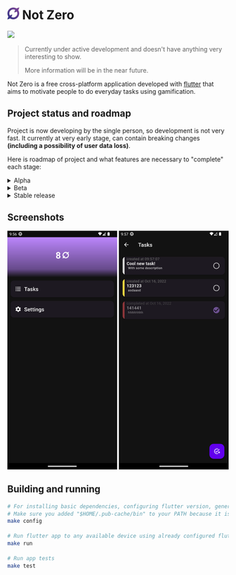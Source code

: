 # <img src="assets/logo-colored.svg" width="27"> **Not Zero**

<a href="./LICENSE.md"><img src="https://img.shields.io/badge/license-GPLv3-blue.svg"></a>

> Currently under active development and doesn't have anything very interesting to show.
>
> More information will be in the near future.

Not Zero is a free cross-platform application developed with [flutter](https://flutter.dev) that aims to motivate people to do everyday tasks using gamification.

## Project status and roadmap

Project is now developing by the single person, so development is not very fast.
It currently at very early stage, can contain breaking changes **(including a possibility of user data loss)**.

Here is roadmap of project and what features are necessary to "complete" each stage:

<details>
<summary> Alpha </summary>

- [x] Stable app's architecture
- [x] Home screen
- [x] Tasks (and local storage for them)
- [x] "About" screen
- [x] Light and dark themes
- [x] App branding (logo, icons, posters)
- [x] Stable database version
- [x] Automatic builds and basic packaging
- [x] Export and import of app's data
- [ ] Basic stats
- [ ] Sublists
</details>

<details>
<summary> Beta </summary>

- [ ] Release in Google Play
- [ ] Release in F-Droid
- [ ] Advanced stats (weekly, monthly statistics)
- [ ] Combos
- [ ] Habits
- [ ] Achievements
</details>

<details>
<summary> Stable release </summary>

- [ ] Notes
- [ ] Adaptation for iOS
- [ ] Release in App Store
- [ ] Adaptation of app for desktop
- [ ] Release on Linux
- [ ] Release on Windows
</details>

## Screenshots

<img src="assets/screenshots/Screenshot_main.png" width="250">
<img src="assets/screenshots/Screenshot_tasks.png" width="250">

## Building and running

```bash
# For installing basic dependencies, configuring flutter version, generating necessary code
# Make sure you added "$HOME/.pub-cache/bin" to your PATH because it is necessary for FVM
make config

# Run flutter app to any available device using already configured flutter version
make run

# Run app tests
make test
```

<!--
TODO Add any words about usage of sql.js from here: https://github.com/sql-js/sql.js
-->
